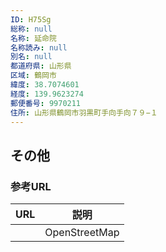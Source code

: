 ```yaml
---
ID: H75Sg
総称: null
名称: 延命院
名称読み: null
別名: null
都道府県: 山形県
区域: 鶴岡市
緯度: 38.7074601
経度: 139.9623274
郵便番号: 9970211
住所: 山形県鶴岡市羽黒町手向手向７９−１
---
```


## その他

### 参考URL

| URL | 説明          |
| --- | ------------- |
|     | OpenStreetMap |
